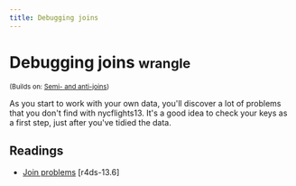 ```yaml
---
title: Debugging joins
---
```


<!-- Generated automatically from joins-debugging.yml. Do not edit by hand -->

# Debugging joins <small class='wrangle'>wrangle</small>
<small>(Builds on: [Semi- and anti-joins](filter-joins.md))</small>

As you start to work with your own data, you'll discover a lot of problems
that you don't find with nycflights13. It's a good idea to check your
keys as a first step, just after you've tidied the data.

## Readings

  * [Join problems](http://r4ds.had.co.nz/relational-data.html#join-problems) [r4ds-13.6]




